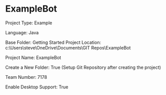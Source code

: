# ExampleBot

Project Type: Example

Language: Java

Base Folder: Getting Started
Project Location: c:\Users\steve\OneDrive\Documents\GIT Repos\ExampleBot

Project Name: ExampleBot

Create a New Folder: True (Setup Git Repository after creating the project)

Team Number: 7178

Enable Desktop Support: True
